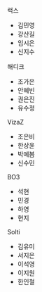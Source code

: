 럭스
- 김민영
- 강산길
- 임시은
- 신지수

해디크
- 조가은
- 안혜빈
- 권은진
- 유수정

VizaZ
- 조은비
- 한상윤
- 박예봄
- 신수민

BO3
- 석현
- 민경
- 하영
- 현지

Solti
- 김유미
- 서지은
- 이석영
- 이지원
- 한인철